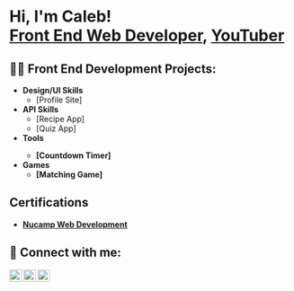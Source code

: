 <h1>Hi, I'm Caleb! <br/><a href="https://www.linkedin.com/in/calebdegeorge/">Front End Web Developer</a>, <a href="https://www.youtube.com/channel/UCd-V1a7EIUFmSyZYKPfpqdA">YouTuber</a></h1>

<h2>👨‍💻 Front End Development Projects:</h2>

- <b>Design/UI Skills</b>
  - [Profile Site]
- <b>API Skills</b>
  - [Recipe App]
  - [Quiz App]
- <b>Tools<b/>
  - [Countdown Timer]
- <b>Games</b>
  - [Matching Game]
  
<h2>Certifications</h2>

- <b><a href="https://drive.google.com/file/d/1QR2fLhBvCsQjPFmAPuprYq_y_sn6oWaZ/view?usp=sharing">Nucamp Web Development<a/></b>

<h2> 🤳 Connect with me:</h2>

[<img align="left" alt="CalebDeGeorge | YouTube" width="22px" src="https://cdn.jsdelivr.net/npm/simple-icons@v3/icons/youtube.svg" />][youtube]
[<img align="left" alt="CalebDeGeorge | LinkedIn" width="22px" src="https://cdn.jsdelivr.net/npm/simple-icons@v3/icons/linkedin.svg" />][linkedin]
[<img align="left" alt="CalebDeGeorge | Instagram" width="22px" src="https://cdn.jsdelivr.net/npm/simple-icons@v3/icons/instagram.svg" />][instagram]

[youtube]: https://https://www.youtube.com/channel/UCd-V1a7EIUFmSyZYKPfpqdA
[instagram]: https:/https://www.instagram.com/dig.belac/
[linkedin]: https://https://www.linkedin.com/in/calebdegeorge/

<!--
**joshmadakor1/joshmadakor1** is a ✨ _special_ ✨ repository because its `README.md` (this file) appears on your GitHub profile.

Here are some ideas to get you started:

- 🔭 I’m currently working on ...
- 🌱 I’m currently learning ...
- 👯 I’m looking to collaborate on ...
- 🤔 I’m looking for help with ...
- 💬 Ask me about ...
- 📫 How to reach me: ...
- 😄 Pronouns: ...
- ⚡ Fun fact: ...
-->
